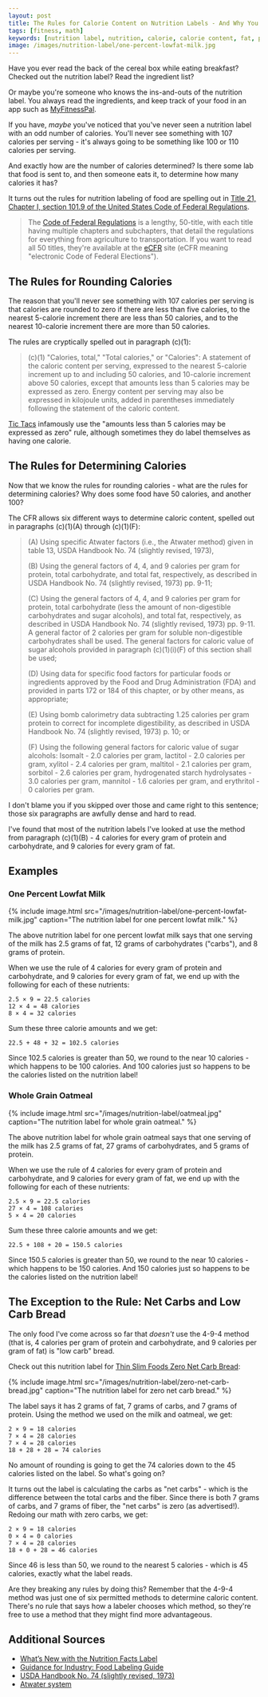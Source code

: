 ```yaml
---
layout: post
title: The Rules for Calorie Content on Nutrition Labels - And Why You'll Never See 107 Calories Per Serving
tags: [fitness, math]
keywords: [nutrition label, nutrition, calorie, calorie content, fat, protein, carb, carbs, carbohydrate, carbohydrates]
image: /images/nutrition-label/one-percent-lowfat-milk.jpg
---
```


Have you ever read the back of the cereal box while eating breakfast? Checked out the nutrition label? Read the ingredient list?

Or maybe you're someone who knows the ins-and-outs of the nutrition label. You always read the ingredients, and keep track of your food in an app such as [MyFitnessPal](https://www.myfitnesspal.com/).

If you have, *maybe* you've noticed that you've never seen a nutrition label with an odd number of calories. You'll never see something with 107 calories per serving - it's always going to be something like 100 or 110 calories per serving.

And exactly how are the number of calories determined? Is there some lab that food is sent to, and then someone eats it, to determine how many calories it has?

It turns out the rules for nutrition labeling of food are spelling out in [Title 21, Chapter I, section 101.9 of the United States Code of Federal Regulations](https://www.accessdata.fda.gov/scripts/cdrh/cfdocs/cfcfr/cfrsearch.cfm?fr=101.9).

> The [Code of Federal Regulations](https://en.wikipedia.org/wiki/Code_of_Federal_Regulations) is a lengthy, 50-title, with each title having multiple chapters and subchapters, that detail the regulations for everything from agriculture to transportation. If you want to read all 50 titles, they're available at the [eCFR](https://ecfr.federalregister.gov/) site (eCFR meaning "electronic Code of Federal Elections").

## The Rules for Rounding Calories

The reason that you'll never see something with 107 calories per serving is that calories are rounded to zero if there are less than five calories, to the nearest 5-calorie increment there are less than 50 calories, and to the nearest 10-calorie increment there are more than 50 calories.

The rules are cryptically spelled out in paragraph (c)(1):

> (c)(1) "Calories, total," "Total calories," or "Calories": A statement of the caloric content per serving, expressed to the nearest 5-calorie increment up to and including 50 calories, and 10-calorie increment above 50 calories, except that amounts less than 5 calories may be expressed as zero. Energy content per serving may also be expressed in kilojoule units, added in parentheses immediately following the statement of the caloric content.

[Tic Tacs](https://www.amazon.com/Tic-Tac-Mints-Freshmints-Count/dp/B00DB7VGY8?tag=hendrixjoseph-20) infamously use the "amounts less than 5 calories may be expressed as zero" rule, although sometimes they do label themselves as having one calorie.

## The Rules for Determining Calories

Now that we know the rules for rounding calories - what are the rules for determining calories? Why does some food have 50 calories, and another 100?

The CFR allows six different ways to determine caloric content, spelled out in paragraphs (c)(1)(A) through (c)(1)(F):

> (A) Using specific Atwater factors (i.e., the Atwater method) given in table 13, USDA Handbook No. 74 (slightly revised, 1973),
>
> (B) Using the general factors of 4, 4, and 9 calories per gram for protein, total carbohydrate, and total fat, respectively, as described in USDA Handbook No. 74 (slightly revised, 1973) pp. 9-11;
>
> (C) Using the general factors of 4, 4, and 9 calories per gram for protein, total carbohydrate (less the amount of non-digestible carbohydrates and sugar alcohols), and total fat, respectively, as described in USDA Handbook No. 74 (slightly revised, 1973) pp. 9-11. A general factor of 2 calories per gram for soluble non-digestible carbohydrates shall be used. The general factors for caloric value of sugar alcohols provided in paragraph (c)(1)(i)(F) of this section shall be used;
>
> (D) Using data for specific food factors for particular foods or ingredients approved by the Food and Drug Administration (FDA) and provided in parts 172 or 184 of this chapter, or by other means, as appropriate;
>
> (E) Using bomb calorimetry data subtracting 1.25 calories per gram protein to correct for incomplete digestibility, as described in USDA Handbook No. 74 (slightly revised, 1973) p. 10; or
>
> (F) Using the following general factors for caloric value of sugar alcohols: Isomalt - 2.0 calories per gram, lactitol - 2.0 calories per gram, xylitol - 2.4 calories per gram, maltitol - 2.1 calories per gram, sorbitol - 2.6 calories per gram, hydrogenated starch hydrolysates - 3.0 calories per gram, mannitol - 1.6 calories per gram, and erythritol - 0 calories per gram.

I don't blame you if you skipped over those and came right to this sentence; those six paragraphs are awfully dense and hard to read.

I've found that most of the nutrition labels I've looked at use the method from paragraph (c)(1)(B) - 4 calories for every gram of protein and carbohydrate, and 9 calories for every gram of fat.

## Examples

### One Percent Lowfat Milk

{% include image.html src="/images/nutrition-label/one-percent-lowfat-milk.jpg" caption="The nutrition label for one percent lowfat milk." %}

The above nutrition label for one percent lowfat milk says that one serving of the milk has 2.5 grams of fat, 12 grams of carbohydrates ("carbs"), and 8 grams of protein.

When we use the rule of 4 calories for every gram of protein and carbohydrate, and 9 calories for every gram of fat, we end up with the following for each of these nutrients:

    2.5 × 9 = 22.5 calories
    12 × 4 = 48 calories
    8 × 4 = 32 calories

Sum these three calorie amounts and we get:

    22.5 + 48 + 32 = 102.5 calories

Since 102.5 calories is greater than 50, we round to the near 10 calories - which happens to be 100 calories. And 100 calories just so happens to be the calories listed on the nutrition label!

### Whole Grain Oatmeal

{% include image.html src="/images/nutrition-label/oatmeal.jpg" caption="The nutrition label for whole grain oatmeal." %}

The above nutrition label for whole grain oatmeal says that one serving of the milk has 2.5 grams of fat, 27 grams of carbohydrates, and 5 grams of protein.

When we use the rule of 4 calories for every gram of protein and carbohydrate, and 9 calories for every gram of fat, we end up with the following for each of these nutrients:

    2.5 × 9 = 22.5 calories
    27 × 4 = 108 calories
    5 × 4 = 20 calories

Sum these three calorie amounts and we get:

    22.5 + 108 + 20 = 150.5 calories

Since 150.5 calories is greater than 50, we round to the near 10 calories - which happens to be 150 calories. And 150 calories just so happens to be the calories listed on the nutrition label!

## The Exception to the Rule: Net Carbs and Low Carb Bread

The only food I've come across so far that *doesn't* use the 4-9-4 method (that is, 4 calories per gram of protein and carbohydrate, and 9 calories per gram of fat) is "low carb" bread.

Check out this nutrition label for [Thin Slim Foods Zero Net Carb Bread](https://www.thinslimfoods.com/index.php?main_page=product_info&products_id=49):

{% include image.html src="/images/nutrition-label/zero-net-carb-bread.jpg" caption="The nutrition label for zero net carb bread." %}

The label says it has 2 grams of fat, 7 grams of carbs, and 7 grams of protein. Using the method we used on the milk and oatmeal, we get:

    2 × 9 = 18 calories
    7 × 4 = 28 calories
    7 × 4 = 28 calories
    18 + 28 + 28 = 74 calories

No amount of rounding is going to get the 74 calories down to the 45 calories listed on the label. So what's going on?

It turns out the label is calculating the carbs as "net carbs" - which is the difference between the total carbs and the fiber. Since there is both 7 grams of carbs, and 7 grams of fiber, the "net carbs" is zero (as advertised!). Redoing our math with zero carbs, we get:

    2 × 9 = 18 calories
    0 × 4 = 0 calories
    7 × 4 = 28 calories
    18 + 0 + 28 = 46 calories

Since 46 is less than 50, we round to the nearest 5 calories - which is 45 calories, exactly what the label reads.

Are they breaking any rules by doing this? Remember that the 4-9-4 method was just one of six permitted methods to determine caloric content. There's no rule that says how a labeler chooses which method, so they're free to use a method that they might find more advantageous.

## Additional Sources

* [What’s New with the Nutrition Facts Label](https://www.fda.gov/food/new-nutrition-facts-label/whats-new-nutrition-facts-label)
* [Guidance for Industry: Food Labeling Guide](https://www.fda.gov/regulatory-information/search-fda-guidance-documents/guidance-industry-food-labeling-guide)
* [USDA Handbook No. 74 (slightly revised, 1973)](https://www.ars.usda.gov/ARSUserFiles/80400525/Data/Classics/ah74.pdf)
* [Atwater system](https://en.wikipedia.org/wiki/Atwater_system)